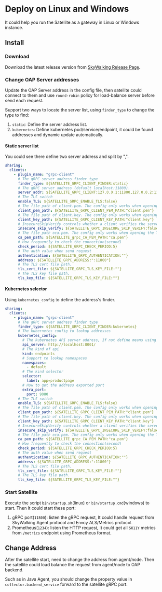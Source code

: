 # Deploy on Linux and Windows

It could help you run the Satellite as a gateway in Linux or Windows instance.

## Install

### Download

Download the latest release version from [SkyWalking Release Page](https://skywalking.apache.org/downloads/#SkyWalkingSatellite).

### Change OAP Server addresses

Update the OAP Server address in the config file, then satellite could connect to them and use `round-robin` policy for load-balance server before send each request.

Support two ways to locate the server list, using `finder_type` to change the type to find:
1. `static`: Define the server address list.
2. `kubernetes`: Define kubernetes pod/service/endpoint, it could be found addresses and dynamic update automatically.

#### Static server list

You could see there define two server address and split by ",".

```yaml
sharing:
  clients:
    - plugin_name: "grpc-client"
      # The gRPC server address finder type
      finder_type: ${SATELLITE_GRPC_CLIENT_FINDER:static}
      # The gRPC server address (default localhost:11800).
      server_addr: ${SATELLITE_GRPC_CLIENT:127.0.0.1:11800,127.0.0.2:11800}
      # The TLS switch
      enable_TLS: ${SATELLITE_GRPC_ENABLE_TLS:false}
      # The file path of client.pem. The config only works when opening the TLS switch.
      client_pem_path: ${SATELLITE_GRPC_CLIENT_PEM_PATH:"client.pem"}
      # The file path of client.key. The config only works when opening the TLS switch.
      client_key_path: ${SATELLITE_GRPC_CLIENT_KEY_PATH:"client.key"}
      # InsecureSkipVerify controls whether a client verifies the server's certificate chain and host name.
      insecure_skip_verify: ${SATELLITE_GRPC_INSECURE_SKIP_VERIFY:false}
      # The file path oca.pem. The config only works when opening the TLS switch.
      ca_pem_path: ${SATELLITE_grpc_CA_PEM_PATH:"ca.pem"}
      # How frequently to check the connection(second)
      check_period: ${SATELLITE_GRPC_CHECK_PERIOD:5}
      # The auth value when send request
      authentication: ${SATELLITE_GRPC_AUTHENTICATION:""}
      address: ${SATELLITE_GRPC_ADDRESS:":11800"}
      # The TLS cert file path.
      tls_cert_file: ${SATELLITE_GRPC_TLS_KEY_FILE:""}
      # The TLS key file path.
      tls_key_file: ${SATELLITE_GRPC_TLS_KEY_FILE:""}
```

#### Kubernetes selector

Using `kubernetes_config` to define the address's finder.

```yaml
sharing:
  clients:
    - plugin_name: "grpc-client"
      # The gRPC server address finder type
      finder_type: ${SATELLITE_GRPC_CLIENT_FINDER:kubernetes}
      # The kubernetes config to lookup addresses
      kubernetes_config:
        # The kubernetes API server address, If not define means using in kubernetes mode to connect
        api_server: http://localhost:8001/
        # The kind of api
        kind: endpoints
        # Support to lookup namespaces
        namespaces:
          - default
        # The kind selector
        selector:
          label: app=productpage
        # How to get the address exported port
        extra_port:
          port: 9080
      # The TLS switch
      enable_TLS: ${SATELLITE_GRPC_ENABLE_TLS:false}
      # The file path of client.pem. The config only works when opening the TLS switch.
      client_pem_path: ${SATELLITE_GRPC_CLIENT_PEM_PATH:"client.pem"}
      # The file path of client.key. The config only works when opening the TLS switch.
      client_key_path: ${SATELLITE_GRPC_CLIENT_KEY_PATH:"client.key"}
      # InsecureSkipVerify controls whether a client verifies the server's certificate chain and host name.
      insecure_skip_verify: ${SATELLITE_GRPC_INSECURE_SKIP_VERIFY:false}
      # The file path oca.pem. The config only works when opening the TLS switch.
      ca_pem_path: ${SATELLITE_grpc_CA_PEM_PATH:"ca.pem"}
      # How frequently to check the connection(second)
      check_period: ${SATELLITE_GRPC_CHECK_PERIOD:5}
      # The auth value when send request
      authentication: ${SATELLITE_GRPC_AUTHENTICATION:""}
      address: ${SATELLITE_GRPC_ADDRESS:":11800"}
      # The TLS cert file path.
      tls_cert_file: ${SATELLITE_GRPC_TLS_KEY_FILE:""}
      # The TLS key file path.
      tls_key_file: ${SATELLITE_GRPC_TLS_KEY_FILE:""}
```

### Start Satellite

Execute the script `bin/startup.sh`(linux) or `bin/startup.cmd`(windows) to start. Then It could start these port:
1. gRPC port(`11800`): listen the gRPC request, It could handle request from SkyWalking Agent protocol and Envoy ALS/Metrics protocol.
2. Prometheus(`1234`): listen the HTTP request, It could get all `SO11Y` metrics from `/metrics` endpoint using Prometheus format.

## Change Address

After the satellite start, need to change the address from agent/node. Then the satellite could load balance the request from agent/node to OAP backend.

Such as in Java Agent, you should change the property value in `collector.backend_service` forward to the satellite gRPC port.
